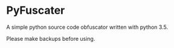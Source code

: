 # PyFuscater
A simple python source code obfuscator written with python 3.5.

Please make backups before using.
